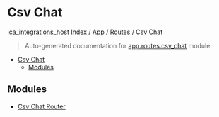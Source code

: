 # Csv Chat

[ica_integrations_host Index](../../../README.md#ica_integrations_host-index) / [App](../../index.md#app) / [Routes](../index.md#routes) / Csv Chat

> Auto-generated documentation for [app.routes.csv_chat](https://github.ibm.com/destiny/ica_integrations_host/blob/main/app/routes/csv_chat/__init__.py) module.

- [Csv Chat](#csv-chat)
  - [Modules](#modules)

## Modules

- [Csv Chat Router](./csv_chat_router.md)
